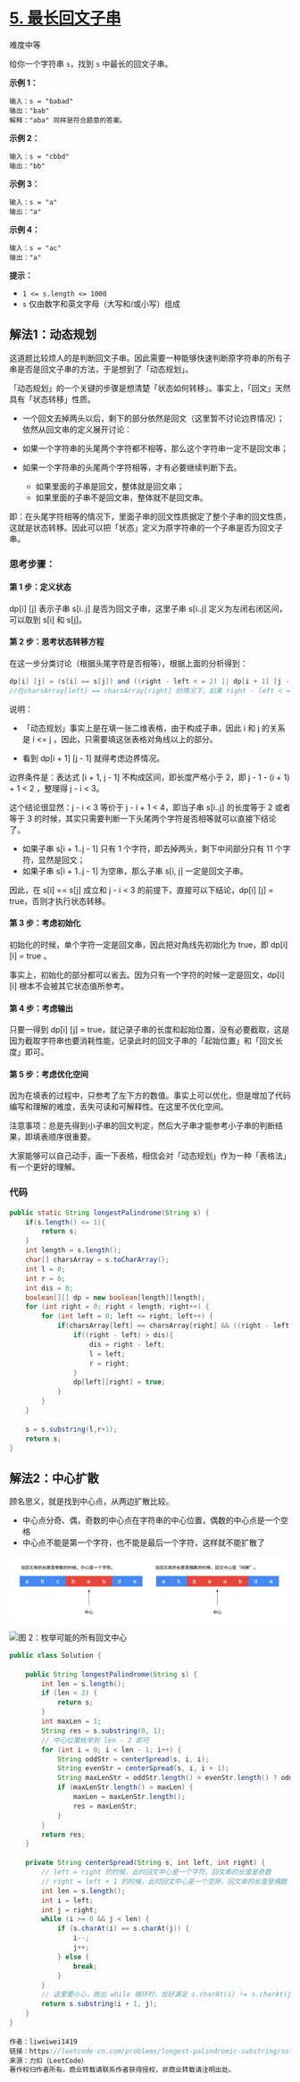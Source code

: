 # [5. 最长回文子串](https://leetcode-cn.com/problems/longest-palindromic-substring/)

难度中等

给你一个字符串 `s`，找到 `s` 中最长的回文子串。

 

**示例 1：**

```
输入：s = "babad"
输出："bab"
解释："aba" 同样是符合题意的答案。
```

**示例 2：**

```
输入：s = "cbbd"
输出："bb"
```

**示例 3：**

```
输入：s = "a"
输出："a"
```

**示例 4：**

```
输入：s = "ac"
输出："a"
```

**提示：**

- `1 <= s.length <= 1000`
- `s` 仅由数字和英文字母（大写和/或小写）组成



## 解法1：动态规划

这道题比较烦人的是判断回文子串。因此需要一种能够快速判断原字符串的所有子串是否是回文子串的方法，于是想到了「动态规划」。

「动态规划」的一个关键的步骤是想清楚「状态如何转移」。事实上，「回文」天然具有「状态转移」性质。

- 一个回文去掉两头以后，剩下的部分依然是回文（这里暂不讨论边界情况）；
    依然从回文串的定义展开讨论：

- 如果一个字符串的头尾两个字符都不相等，那么这个字符串一定不是回文串；
- 如果一个字符串的头尾两个字符相等，才有必要继续判断下去。
    - 如果里面的子串是回文，整体就是回文串；
    - 如果里面的子串不是回文串，整体就不是回文串。

即：在头尾字符相等的情况下，里面子串的回文性质据定了整个子串的回文性质，这就是状态转移。因此可以把「状态」定义为原字符串的一个子串是否为回文子串。

### 思考步骤：

#### **第 1 步：定义状态**

dp[i] [j] 表示子串 s[i..j] 是否为回文子串，这里子串 s[i..j] 定义为左闭右闭区间，可以取到 s[i] 和 s[j]。

#### 第 2 步：思考状态转移方程

在这一步分类讨论（根据头尾字符是否相等），根据上面的分析得到：

```java
dp[i] [j] = (s[i] == s[j]) and ((right - left < = 2) || dp[i + 1] [j - 1])
//在charsArray[left] == charsArray[right] 的情况下，如果 right - left < = 2 || dp[left+1][right-1]是回文子串，则说明s[left ... right] 是会问窜
```


说明：

- 「动态规划」事实上是在填一张二维表格，由于构成子串，因此 i 和 j 的关系是 i <= j ，因此，只需要填这张表格对角线以上的部分。


- 看到 dp[i + 1] [j - 1] 就得考虑边界情况。


边界条件是：表达式 [i + 1, j - 1] 不构成区间，即长度严格小于 2，即 j - 1 - (i + 1) + 1 < 2 ，整理得 j - i < 3。

这个结论很显然：j - i < 3 等价于 j - i + 1 < 4，即当子串 s[i..j] 的长度等于 2 或者等于 3 的时候，其实只需要判断一下头尾两个字符是否相等就可以直接下结论了。

- 如果子串 s[i + 1..j - 1] 只有 1 个字符，即去掉两头，剩下中间部分只有 11 个字符，显然是回文；
- 如果子串 s[i + 1..j - 1] 为空串，那么子串 s[i, j] 一定是回文子串。

因此，在 s[i] == s[j] 成立和 j - i < 3 的前提下，直接可以下结论，dp[i] [j] = true，否则才执行状态转移。

#### 第 3 步：考虑初始化

初始化的时候，单个字符一定是回文串，因此把对角线先初始化为 true，即 dp[i] [i] = true 。

事实上，初始化的部分都可以省去。因为只有一个字符的时候一定是回文，dp[i] [i] 根本不会被其它状态值所参考。

#### 第 4 步：考虑输出

只要一得到 dp[i] [j] = true，就记录子串的长度和起始位置，没有必要截取，这是因为截取字符串也要消耗性能，记录此时的回文子串的「起始位置」和「回文长度」即可。

#### 第 5 步：考虑优化空间

因为在填表的过程中，只参考了左下方的数值。事实上可以优化，但是增加了代码编写和理解的难度，丢失可读和可解释性。在这里不优化空间。

注意事项：总是先得到小子串的回文判定，然后大子串才能参考小子串的判断结果，即填表顺序很重要。

大家能够可以自己动手，画一下表格，相信会对「动态规划」作为一种「表格法」有一个更好的理解。



### 代码

```java
public static String longestPalindrome(String s) {
    if(s.length() <= 1){
        return s;
    }
    int length = s.length();
    char[] charsArray = s.toCharArray();
    int l = 0;
    int r = 0;
    int dis = 0;
    boolean[][] dp = new boolean[length][length];
    for (int right = 0; right < length; right++) {
        for (int left = 0; left <= right; left++) {
            if(charsArray[left] == charsArray[right] && ((right - left <= 2) || dp[left+1][right-1])){
                if((right - left) > dis){
                    dis = right - left;
                    l = left;
                    r = right;
                }
                dp[left][right] = true;
            }
        }
    }

    s = s.substring(l,r+1);
    return s;
}
```



## 解法2：中心扩散

顾名思义，就是找到中心点，从两边扩散比较。

- 中心点分奇、偶，奇数的中心点在字符串的中心位置，偶数的中心点是一个空格
- 中心点不能是第一个字符，也不能是最后一个字符，这样就不能扩散了

![图 1 ：奇数回文串与偶数回文串](../../../photos/572db4731d6a0e32ee9c14773ed476068bebb88883335bc7415cb0b43762303a.jpg)

![图 2：枚举可能的所有回文中心](../../../photos/3c4ca880f2dd7463e15ddf7bbd59e2f7d11434b7dbc69b55893660012726ee88.jpg)

```java
public class Solution {

    public String longestPalindrome(String s) {
        int len = s.length();
        if (len < 2) {
            return s;
        }
        int maxLen = 1;
        String res = s.substring(0, 1);
        // 中心位置枚举到 len - 2 即可
        for (int i = 0; i < len - 1; i++) {
            String oddStr = centerSpread(s, i, i);
            String evenStr = centerSpread(s, i, i + 1);
            String maxLenStr = oddStr.length() > evenStr.length() ? oddStr : evenStr;
            if (maxLenStr.length() > maxLen) {
                maxLen = maxLenStr.length();
                res = maxLenStr;
            }
        }
        return res;
    }

    private String centerSpread(String s, int left, int right) {
        // left = right 的时候，此时回文中心是一个字符，回文串的长度是奇数
        // right = left + 1 的时候，此时回文中心是一个空隙，回文串的长度是偶数
        int len = s.length();
        int i = left;
        int j = right;
        while (i >= 0 && j < len) {
            if (s.charAt(i) == s.charAt(j)) {
                i--;
                j++;
            } else {
                break;
            }
        }
        // 这里要小心，跳出 while 循环时，恰好满足 s.charAt(i) != s.charAt(j)，因此不能取 i，不能取 j
        return s.substring(i + 1, j);
    }
}

作者：liweiwei1419
链接：https://leetcode-cn.com/problems/longest-palindromic-substring/solution/zhong-xin-kuo-san-dong-tai-gui-hua-by-liweiwei1419/
来源：力扣（LeetCode）
著作权归作者所有。商业转载请联系作者获得授权，非商业转载请注明出处。
```





